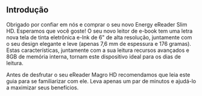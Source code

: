 ## Introdução
Obrigado por confiar em nós e comprar o seu novo Energy eReader Slim HD. Esperamos que você goste! O seu novo leitor de e-book tem uma letra nova tela de tinta eletrônica e-Ink de 6" de alta resolução, juntamente com o seu design elegante e leve (apenas 7,6 mm de espessura e 176 gramas). Estas características, juntamente com a sua leitura recursos avançados e 8GB de memória interna, tornam este dispositivo ideal para os dias de leitura.

Antes de desfrutar o seu eReader Magro HD recomendamos que leia este guia para se familiarizar com ele. Leva apenas um par de minutos e ajudá-lo a maximizar seus benefícios.
